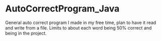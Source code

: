 # AutoCorrectProgram_Java
General auto correct program I made in my free time, plan to have it read and write from a file. Limits to about each word being 50% correct and being in the project.
